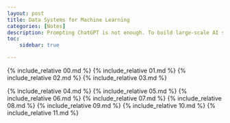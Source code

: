 ```yaml
---
layout: post
title: Data Systems for Machine Learning
categories: [Notes]
description: Prompting ChatGPT is not enough. To build large-scale AI systems, it is imperative to understand how to design the proper systems to optimize all the computations. The following blog is a deep-dive into system/data design for Machine Learning frameworks.
toc:
    sidebar: true

---
```


{% include_relative 00.md %}
{% include_relative 01.md %}
{% include_relative 02.md %}
{% include_relative 03.md %}

{% include_relative 04.md %}
{% include_relative 05.md %}
{% include_relative 06.md %}
{% include_relative 07.md %}
{% include_relative 08.md %}
{% include_relative 09.md %}
{% include_relative 10.md %}
{% include_relative 11.md %}
